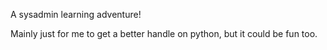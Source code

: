 A sysadmin learning adventure!

Mainly just for me to get a better handle on python, but it could be fun too.
